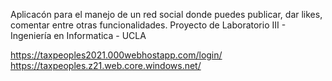 Aplicacón para el manejo de un red social donde puedes publicar, dar likes, comentar entre otras funcionalidades. Proyecto de Laboratorio III - Ingeniería en Informatica - UCLA

https://taxpeoples2021.000webhostapp.com/login/
https://taxpeoples.z21.web.core.windows.net/